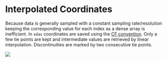 # Interpolated Coordinates

Because data is generally sampled with a constant sampling rate/resolution keeping the 
corresponding value for each index as a dense array is inefficient. In `xdas`
coordinates are saved using the 
[CF convention][CF]. Only a few tie points are kept and intermediate values are retrieved
by linear interpolation. Discontinuities are marked by two consecutive tie points.

![](/_static/coordinate.svg)


[CF]: <http://cfconventions.org/Data/cf-conventions/cf-conventions-1.10/cf-conventions.html#compression-by-coordinate-subsampling>
